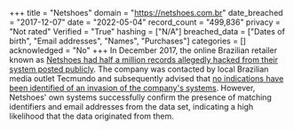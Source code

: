 +++
title = "Netshoes"
domain = "https://netshoes.com.br"
date_breached = "2017-12-07"
date = "2022-05-04"
record_count = "499,836"
privacy = "Not rated"
Verified = "True"
hashing = ["N/A"]
breached_data = ["Dates of birth", "Email addresses", "Names", "Purchases"]
categories = []
acknowledged = "No"
+++
In December 2017, the online Brazilian retailer known as <a href="https://www.databreaches.net/netshoes-customer-data-possibly-hacked-500k-customers-order-info-dumped/" target="_blank" rel="noopener">Netshoes had half a million records allegedly hacked from their system posted publicly</a>. The company was contacted by local Brazilian media outlet Tecmundo and subsequently advised that <a href="https://www.tecmundo.com.br/seguranca/125038-netshoes-invadida-meio-milhao-dados-clientes-vazam-internet.htm" target="_blank" rel="noopener">no indications have been identified of an invasion of the company's systems</a>. However, Netshoes' own systems successfully confirm the presence of matching identifiers and email addresses from the data set, indicating a high likelihood that the data originated from them.
